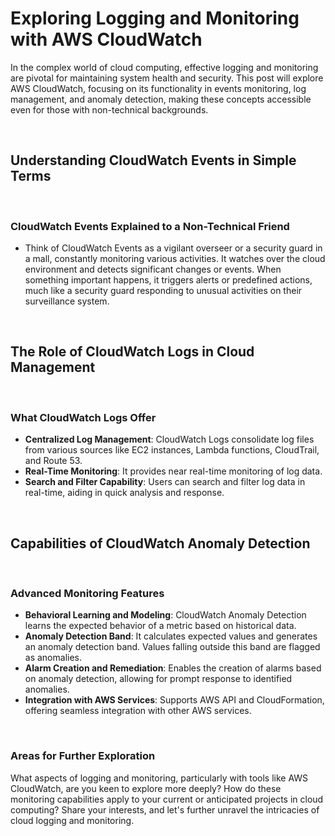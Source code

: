 # Exploring Logging and Monitoring with AWS CloudWatch

In the complex world of cloud computing, effective logging and monitoring are pivotal for maintaining system health and security. This post will explore AWS CloudWatch, focusing on its functionality in events monitoring, log management, and anomaly detection, making these concepts accessible even for those with non-technical backgrounds.

<br>

## Understanding CloudWatch Events in Simple Terms

<br>

### CloudWatch Events Explained to a Non-Technical Friend

- Think of CloudWatch Events as a vigilant overseer or a security guard in a mall, constantly monitoring various activities. It watches over the cloud environment and detects significant changes or events. When something important happens, it triggers alerts or predefined actions, much like a security guard responding to unusual activities on their surveillance system.

<br>

## The Role of CloudWatch Logs in Cloud Management

<br>

### What CloudWatch Logs Offer

- **Centralized Log Management**: CloudWatch Logs consolidate log files from various sources like EC2 instances, Lambda functions, CloudTrail, and Route 53.
- **Real-Time Monitoring**: It provides near real-time monitoring of log data.
- **Search and Filter Capability**: Users can search and filter log data in real-time, aiding in quick analysis and response.

<br>

## Capabilities of CloudWatch Anomaly Detection

<br>

### Advanced Monitoring Features

- **Behavioral Learning and Modeling**: CloudWatch Anomaly Detection learns the expected behavior of a metric based on historical data.
- **Anomaly Detection Band**: It calculates expected values and generates an anomaly detection band. Values falling outside this band are flagged as anomalies.
- **Alarm Creation and Remediation**: Enables the creation of alarms based on anomaly detection, allowing for prompt response to identified anomalies.
- **Integration with AWS Services**: Supports AWS API and CloudFormation, offering seamless integration with other AWS services.

<br>

### Areas for Further Exploration

What aspects of logging and monitoring, particularly with tools like AWS CloudWatch, are you keen to explore more deeply? How do these monitoring capabilities apply to your current or anticipated projects in cloud computing? Share your interests, and let's further unravel the intricacies of cloud logging and monitoring.

